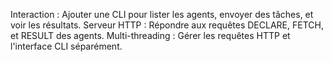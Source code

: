 Interaction : Ajouter une CLI pour lister les agents, envoyer des tâches, et voir les résultats.
Serveur HTTP : Répondre aux requêtes DECLARE, FETCH, et RESULT des agents.
Multi-threading : Gérer les requêtes HTTP et l'interface CLI séparément.

